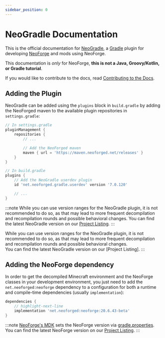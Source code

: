 ```yaml
---
sidebar_position: 0
---
```


# NeoGradle Documentation

This is the official documentation for [NeoGradle], a [Gradle] plugin for developing [NeoForge] and mods using NeoForge.

This documentation is _only_ for NeoForge, **this is not a Java, Groovy/Kotlin, or Gradle tutorial**.

If you would like to contribute to the docs, read [Contributing to the Docs][contributing].

## Adding the Plugin

NeoGradle can be added using the `plugins` block in `build.gradle` by adding the NeoForged maven to the available plugin repositories in `settings.gradle`:

```gradle
// In settings.gradle
pluginManagement {
    repositories {
        // ...

        // Add the NeoForged maven
        maven { url = 'https://maven.neoforged.net/releases' }
    }
}
```

```gradle
// In build.gradle
plugins {
    // Add the NeoGradle userdev plugin
    id 'net.neoforged.gradle.userdev' version '7.0.120'

    // ...
}
```

:::note
While you can use version ranges for the NeoGradle plugin, it is not recommended to do so, as that may lead to more frequent decompilation and recompilation rounds and possible behavioral changes. You can find the latest NeoGradle version on our [Project Listing][gradlelisting].
:::

While you can use version ranges for the NeoGradle plugin, it is not recommended to do so, as that may lead to more frequent decompilation and recompilation rounds and possible behavioral changes.  
You can find the latest NeoGradle version on our [Project Listing].
:::

## Adding the NeoForge dependency

In order to get the decompiled Minecraft environment and the NeoForge classes in your development environment, you just need to add the `net.neoforged:neoforge` dependency to a configuration for both a runtime and compile-time dependencies (usually `implementation`):

```gradle
dependencies {
    // highlight-next-line
    implementation 'net.neoforged:neoforge:20.6.43-beta'
}
```

:::note
[NeoForge's MDK][mdk] sets the NeoForge version via [gradle.properties][properties]. You can find the latest NeoForge version on our [Project Listing][neolisting].
:::

[NeoGradle]: https://github.com/neoforged/NeoGradle
[Gradle]: https://gradle.org/
[NeoForge]: https://github.com/neoforged/NeoForge
[contributing]: /contributing
[gradlelisting]: https://projects.neoforged.net/neoforged/neogradle
[neolisting]: https://projects.neoforged.net/neoforged/neoforge
[mdk]: https://github.com/neoforged/MDK
[properties]: https://github.com/neoforged/MDK/blob/a52ce16c8a1dd2d656edac482376f33385fe912c/gradle.properties#L19
